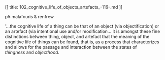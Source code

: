 [[
title: 102_cognitive_life_of_objects_artefacts_-116-.md
]]

p5 malafouris & renfrew

  

'...the cognitive life of a thing can be that of an object \(via
objectification\) or an artefact \(via intentional use and/or modification...
it is amongst these fine distinctions between thing, object, and artefact that
the meaning of the cognitive life of things can be found, that is, as a
process that characterizes and allows for the passage and interaction between
the states of _thingness_ and _objecthood._
